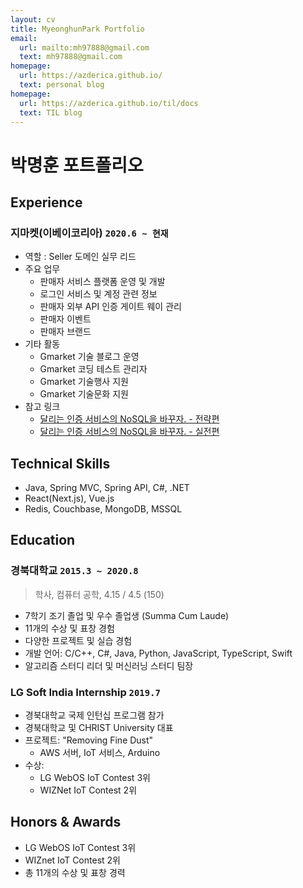 ```yaml
---
layout: cv
title: MyeonghunPark Portfolio
email:
  url: mailto:mh97888@gmail.com
  text: mh97888@gmail.com
homepage:
  url: https://azderica.github.io/
  text: personal blog
homepage:
  url: https://azderica.github.io/til/docs
  text: TIL blog
---
```


# 박명훈 **포트폴리오**

## Experience

### 지마켓(이베이코리아) `2020.6 ~ 현재`

- 역할 : Seller 도메인 실무 리드
- 주요 업무
  - 판매자 서비스 플랫폼 운영 및 개발
  - 로그인 서비스 및 계정 관련 정보
  - 판매자 외부 API 인증 게이트 웨이 관리
  - 판매자 이벤트
  - 판매자 브랜드
- 기타 활동
  - Gmarket 기술 블로그 운영
  - Gmarket 코딩 테스트 관리자
  - Gmarket 기술행사 지원
  - Gmarket 기술문화 지원
- 참고 링크
  - [달리는 인증 서비스의 NoSQL을 바꾸자. - 전략편](https://dev.gmarket.com/77)
  - [달리는 인증 서비스의 NoSQL을 바꾸자. - 실전편](https://dev.gmarket.com/78)

## Technical Skills

- Java, Spring MVC, Spring API, C#, .NET
- React(Next.js), Vue.js
- Redis, Couchbase, MongoDB, MSSQL

## Education

### 경북대학교 `2015.3 ~ 2020.8`

> 학사, 컴퓨터 공학, 4.15 / 4.5 (150)

- 7학기 조기 졸업 및 우수 졸업생 (Summa Cum Laude)
- 11개의 수상 및 표창 경험
- 다양한 프로젝트 및 실습 경험
- 개발 언어: C/C++, C#, Java, Python, JavaScript, TypeScript, Swift
- 알고리즘 스터디 리더 및 머신러닝 스터디 팀장

### LG Soft India Internship `2019.7`

- 경북대학교 국제 인턴십 프로그램 참가
- 경북대학교 및 CHRIST University 대표
- 프로젝트: "Removing Fine Dust"
  - AWS 서버, IoT 서비스, Arduino
- 수상:
  - LG WebOS IoT Contest 3위
  - WIZNet IoT Contest 2위

## Honors & Awards

- LG WebOS IoT Contest 3위
- WIZnet IoT Contest 2위
- 총 11개의 수상 및 표창 경력